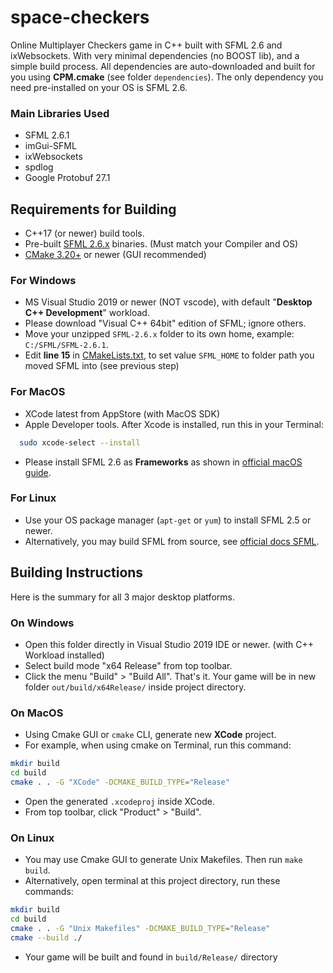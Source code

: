 # space-checkers

Online Multiplayer Checkers game in C++ built with SFML 2.6 and ixWebsockets. With very minimal dependencies (no BOOST lib), and
a simple build process. All dependencies are auto-downloaded and built for you using **CPM.cmake** (see folder `dependencies`). The only dependency you need
pre-installed on your OS is SFML 2.6.


### Main Libraries Used
- SFML 2.6.1
- imGui-SFML
- ixWebsockets
- spdlog
- Google Protobuf 27.1

## Requirements for Building

- C++17 (or newer) build tools.
- Pre-built [SFML 2.6.x](https://www.sfml-dev.org/download/sfml/2.6.1/) binaries. (Must match your Compiler and OS)
- [CMake 3.20+](https://cmake.org/download/) or newer (GUI recommended)

### For Windows

- MS Visual Studio 2019 or newer (NOT vscode), with default "**Desktop C++ Development**" workload.
- Please download "Visual C++ 64bit" edition of SFML; ignore others.
- Move your unzipped `SFML-2.6.x` folder to its own home, example: `C:/SFML/SFML-2.6.1`.
- Edit **line 15** in [CMakeLists.txt](CMakeLists.txt), to set value `SFML_HOME` to folder path you moved SFML into (see previous step)

### For MacOS

- XCode latest from AppStore (with MacOS SDK)
- Apple Developer tools. After Xcode is installed, run this in your Terminal:
```bash
  sudo xcode-select --install
```
- Please install SFML 2.6 as **Frameworks** as shown in [official macOS guide](https://www.sfml-dev.org/tutorials/2.6/start-osx.php).

### For Linux

- Use your OS package manager (`apt-get` or `yum`) to install SFML 2.5 or newer.
- Alternatively, you may build SFML from source, see [official docs SFML](https://www.sfml-dev.org/tutorials/2.6/start-linux.php).

## Building Instructions

Here is the summary for all 3 major desktop platforms.

### On Windows

- Open this folder directly in Visual Studio 2019 IDE or newer. (with C++ Workload installed)
- Select build mode "x64 Release" from top toolbar.
- Click the menu "Build" > "Build All". That's it. Your game will be in new folder `out/build/x64Release/` inside project directory.

### On MacOS

- Using Cmake GUI or `cmake` CLI, generate new **XCode** project.
- For example, when using cmake on Terminal, run this command:

```bash
mkdir build
cd build
cmake . . -G "XCode" -DCMAKE_BUILD_TYPE="Release"
```

- Open the generated `.xcodeproj` inside XCode.
- From top toolbar, click "Product" > "Build".

### On Linux

- You may use Cmake GUI to generate Unix Makefiles. Then run `make build`.
- Alternatively, open terminal at this project directory, run these commands:

```bash
mkdir build
cd build
cmake . . -G "Unix Makefiles" -DCMAKE_BUILD_TYPE="Release"
cmake --build ./
```

- Your game will be built and found in `build/Release/` directory
